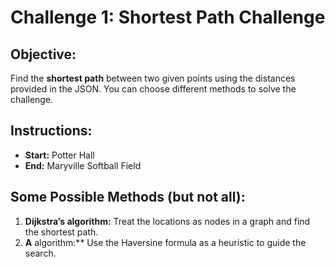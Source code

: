# Challenge 1: Shortest Path Challenge

## Objective:
Find the **shortest path** between two given points using the distances provided in the JSON. You can choose different methods to solve the challenge.

## Instructions:
- **Start:** Potter Hall
- **End:** Maryville Softball Field

## Some Possible Methods (but not all):
1. **Dijkstra’s algorithm:** Treat the locations as nodes in a graph and find the shortest path.
2. **A** algorithm:** Use the Haversine formula as a heuristic to guide the search.
